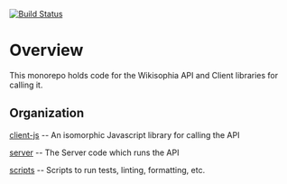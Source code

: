 [![Build Status](https://travis-ci.com/wikisophia/api.svg?branch=master)](https://travis-ci.com/wikisophia/api)

# Overview

This monorepo holds code for the Wikisophia API and Client libraries for calling it.

## Organization

[client-js](./client-js) -- An isomorphic Javascript library for calling the API

[server](./server) -- The Server code which runs the API

[scripts](./scripts) -- Scripts to run tests, linting, formatting, etc.
